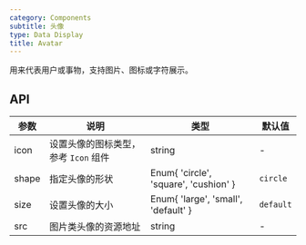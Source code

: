 ```yaml
---
category: Components
subtitle: 头像
type: Data Display
title: Avatar
---
```


用来代表用户或事物，支持图片、图标或字符展示。

## API

| 参数 | 说明 | 类型 | 默认值 |
| --- | --- | --- | --- |
| icon | 设置头像的图标类型，参考 `Icon` 组件 | string | - |
| shape | 指定头像的形状 | Enum{ 'circle', 'square', 'cushion' } | `circle` |
| size | 设置头像的大小 | Enum{ 'large', 'small', 'default' } | `default` |
| src | 图片类头像的资源地址 | string | - |
